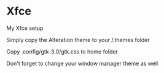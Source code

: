 # Xfce
My Xfce setup

Simply copy the Alteration theme to your /.themes folder

Copy .config/gtk-3.0/gtk.css to home folder

Don't forget to change your window manager theme as well
